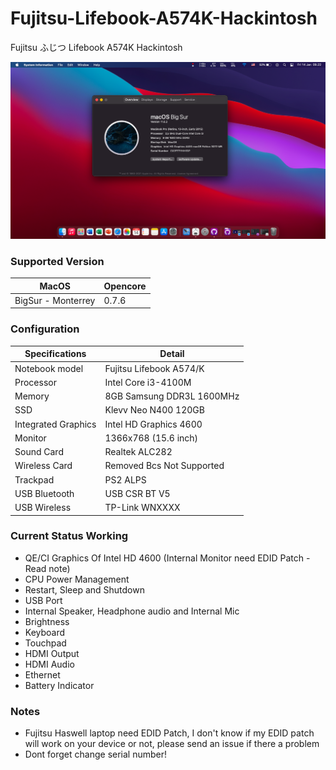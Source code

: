 # Fujitsu-Lifebook-A574K-Hackintosh
Fujitsu ふじつ Lifebook A574K Hackintosh

![BigSur](https://raw.githubusercontent.com/muifaha/Fujitsu-Lifebook-A574K-Hackintosh/main/Screenshoot/Screen%20Shot%202022-01-14%20at%2009.22.11.png)

### Supported Version

| MacOS | Opencore                                                  |
| ------------------- | ------------------------------------------- |
| BigSur - Monterrey | 0.7.6 |


### Configuration

| Specifications | Detail                                                  |
| ------------------- | ------------------------------------------- |
| Notebook model | Fujitsu Lifebook A574/K |
| Processor | Intel Core i3-4100M |
| Memory | 8GB Samsung DDR3L 1600MHz |
| SSD | Klevv Neo N400 120GB |
| Integrated Graphics | Intel HD Graphics 4600 |
| Monitor | 1366x768 (15.6 inch) |
| Sound Card | Realtek ALC282 |
| Wireless Card | Removed Bcs Not Supported |
| Trackpad | PS2 ALPS |
| USB Bluetooth | USB CSR BT V5 |
| USB Wireless | TP-Link WNXXXX |

### Current Status Working

- QE/CI Graphics Of Intel HD 4600 (Internal Monitor need EDID Patch - Read note)
- CPU Power Management
- Restart, Sleep and Shutdown
- USB Port
- Internal Speaker, Headphone audio and Internal Mic
- Brightness
- Keyboard
- Touchpad
- HDMI Output
- HDMI Audio
- Ethernet
- Battery Indicator

### Notes
- Fujitsu Haswell laptop need EDID Patch, I don't know if my EDID patch will work on your device or not, please send an issue if there a problem
- Dont forget change serial number!
